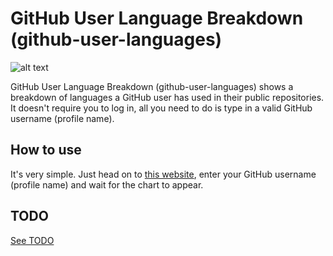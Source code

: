 # GitHub User Language Breakdown (github-user-languages)
![alt text](https://i.imgur.com/KsNTNd8.png "App screenshot")

GitHub User Language Breakdown (github-user-languages) shows a breakdown of languages a GitHub user has used in their public repositories. It doesn't require you to log in, all you need to do is type in a valid GitHub username (profile name).

## How to use
It's very simple. Just head on to [this website](https://github-user-language-breakdown.herokuapp.com/), enter your GitHub username (profile name) and wait for the chart to appear.

## TODO
[See TODO](https://github.com/TraceLD/github-user-languages/blob/master/TODO)
